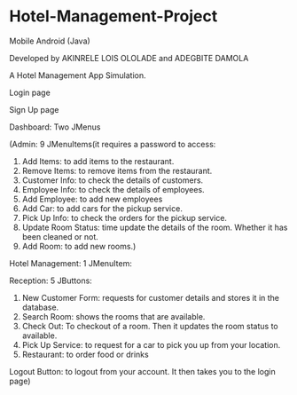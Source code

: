 # Hotel-Management-Project

Mobile Android (Java)

Developed by AKINRELE LOIS OLOLADE and ADEGBITE DAMOLA

A Hotel Management App Simulation.

Login page

Sign Up page

Dashboard: Two JMenus

(Admin: 9 JMenuItems(it requires a password to access:

1. Add Items: to add items to the restaurant.
2. Remove Items: to remove items from the restaurant.
3. Customer Info: to check the details of customers.
4. Employee Info: to check the details of employees.
5. Add Employee: to add new employees
6. Add Car: to add cars for the pickup service.
7. Pick Up Info: to check the orders for the pickup service.
8. Update Room Status: time update the details of the room. Whether it has been cleaned or not.
9. Add Room: to add new rooms.)

Hotel Management: 1 JMenuItem:

Reception: 5 JButtons:
1. New Customer Form: requests for customer details and stores it in the database.
2. Search Room: shows the rooms that are available.
3. Check Out: To checkout of a room. Then it updates the room status to available.
4. Pick Up Service: to request for a car to pick you up from your location.
5. Restaurant: to order food or drinks

Logout Button: to logout from your account. It then takes you to the login page)

